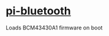 # [pi-bluetooth](https://github.com/RPi-Distro/pi-bluetooth/tree/df540ffacecd5f210991efd2da8fbcb8ec9b3cda)
Loads BCM43430A1 firmware on boot
